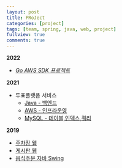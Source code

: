 ```yaml
---
layout: post
title: PRoJect
categories: [project]
tags: [team, spring, java, web, project]
fullview: true
comments: true
---
```


**2022**
- <i>[Go AWS SDK 프로젝트](doc_goproject)</i>

**2021**
- 투표플랫폼 서비스
	- [Java - 백엔드]()
	- [AWS - 인프라운영]()
	- [MySQL - 테이블,인덱스,쿼리]()

**2019**
- [주차장 웹](parking)
- [게시판 웹](developmental)
- [음식주문 자바 Swing](food)
